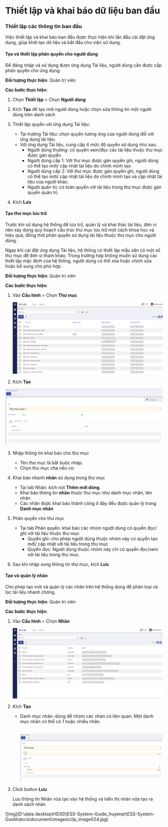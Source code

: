 

# Thiết lập và khai báo dữ liệu ban đầu

### Thiết lập các thông tin ban đầu

Việc thiết lập và khai báo ban đầu được thực hiện khi lần đầu cài đặt ứng dụng, giúp khởi tạo dữ liệu và bắt đầu cho việc sử dụng. 

#### Tạo và thiết lập phân quyền cho người dùng

Để đăng nhập và sử dụng được ứng dụng Tài liệu, người dùng cần được cấp phân quyền cho ứng dụng. 

**Đối tượng thực hiện**: Quản trị viên

**Các bước thực hiện**:

1. Chọn **Thiết lập** > Chọn **Người dùng**

2. Kích **Tạo** để tạo mới người dùng hoặc chọn sửa thông tin một người dùng trên danh sách
3. Thiết lập quyền với ứng dụng Tài liệu:
   - Tại trường Tài liệu: chọn quyền tương ứng của người dùng đối với ứng dụng tài liệu. 
   - Với ứng dụng Tài liệu, cung cấp 4 mức độ quyền sử dụng như sau: 
     - Người dùng thường: có quyền xem/đọc các tài liệu thuộc thư mục được gán quyền.
     - Người dùng cấp 1: Với thư mục được gán quyền ghi, người dùng có thể tạo mới/ cập nhật tài liệu do chính mình tạo. 
     - Người dùng cấp 2: Với thư mục được gán quyền ghi, người dùng có thể tạo mới/ cập nhật tài liệu do chính mình tạo và cập nhật tài liệu của người khác. 
     - Người quản trị: có toàn quyền với tài liệu trong thư mục được gán quyền quản trị. 
4. Kích **Lưu** 

#### Tạo thư mục lưu trữ 

Trước khi sử dụng hệ thống để lưu trữ, quản lý và khai thác tài liệu, đơn vị nên xây dựng quy hoạch cấu trúc thư mục lưu trữ  một cách khoa học và hiệu quả, đồng thời phân quyền sử dụng tài liệu thuộc thư mục cho người dùng.  

Ngay khi cài đặt ứng dụng Tài liệu, hệ thống có thiết lập mẫu sẵn có một số thư mục để đơn vị tham khảo. Trong trường hợp không muốn sử dụng các thiết lập mặc định của hệ thống, người dùng có thể xóa hoặc chỉnh sửa  hoặc bổ sung cho phù hợp. 

**Đối tượng thực hiện**: Quản trị viên

**Các bước thực hiện**:

1. Vào **Cấu hình** > Chọn **Thư mục** 

   ![Graphical user interface, application  Description automatically generated](images/clip_image008.jpg) 

2. Kích **Tạo**

![img](images/clip_image010.jpg)

3. Nhập thông tin khai báo cho thư mục

   - Tên thư mục là bắt buộc nhập. 
   - Chọn thư mục cha nếu có: 

4. Khai báo nhanh **nhãn** sử dụng trong thư mục

   - Tại tab Nhãn: kích nút **Thêm mới dòng**. 
   -  Khai báo thông tin **nhãn** thuộc thư mục như danh mục nhãn, tên nhãn
   - Các nhãn được khai báo thành công ở đây đều được quản lý trong **Danh mục nhãn**

5. Phân quyền cho thư mục 

   - Tại tab Phân quyền: khai báo các nhóm người dùng có quyền đọc/ ghi với tài liệu thuộc thư mục
     - Quyền ghi: cho phép người dùng thuộc nhóm này có quyền tạo mới/ cập nhật với tài liệu trong thư mục
     - Quyền đọc: Người dùng thuộc nhóm này chỉ có quyền đọc/xem với tài liệu trong thư muc.  

6. Sau khi nhập xong thông tin thư mục, kích **Lưu** 


#### Tạo và quản lý nhãn 

Cho phép tạo mới và quản lý các nhãn trên hệ thống dùng để phân loại và lọc tài liệu nhanh chóng. 

**Đối tượng thực hiện**: Quản trị viên

**Các bước thực hiện**:

1. Vào **Cấu hình** > Chọn **Nhãn**

   

   ![Graphical user interface, application  Description automatically generated](images/clip_image020.jpg)

   

2. Kích **Tạo**

   - Danh mục nhãn: dùng để nhóm các nhãn có liên quan. Một danh mục nhãn có thể có 1 hoặc nhiều nhãn. 

     ​	                                                	![](images/clip_image022.jpg)         

2. Click button **Lưu**

   Lưu thông tin Nhãn vừa tạo vào hệ thống và hiển thị nhãn vừa tạo ra danh sách nhãn

 

![img](D:\data desktop\HDSD\ESS-System-Guide_huyenpt\ESS-System-Guide\docs\document\images\clip_image024.jpg)